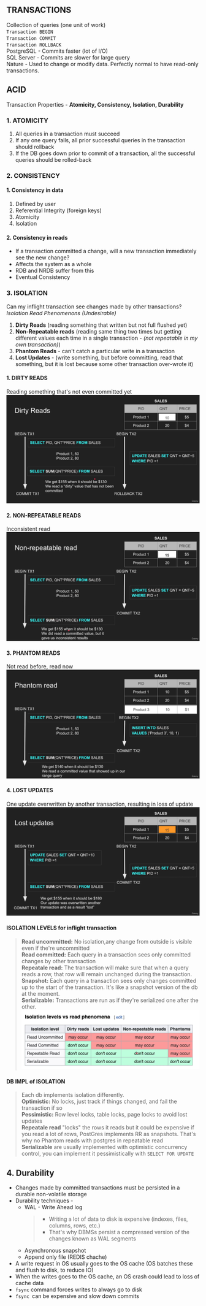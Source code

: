 ## TRANSACTIONS
Collection of queries (one unit of work) </br>
` Transaction BEGIN ` </br>
`Transaction COMMIT` </br>
`Transaction ROLLBACK` </br>
PostgreSQL - Commits faster (lot of I/O) </br>
SQL Server - Commits are slower for large query </br>
Nature - Used to change or modify data. Perfectly normal to have read-only transactions. </br>
## ACID
Transaction Properties - **Atomicity, Consistency, Isolation, Durability**

###  1. ATOMICITY
1. All queries in a transaction must succeed
2. If any one query fails, all prior successful queries in the transaction should rollback
3. If the DB goes down prior to commit of a transaction, all the successful queries should be rolled-back

###  2. CONSISTENCY
#### 1. Consistency in data
1. Defined by user
2. Referential Integrity (foreign keys)
3. Atomicity
4. Isolation

#### 2. Consistency in reads
* If a transaction committed a change, will a new transaction immediately see the new change?
* Affects the system as a whole
* RDB and NRDB suffer from this
* Eventual Consistency

###  3. ISOLATION
Can my inflight transaction see changes made by other transactions? </br>
*Isolation Read Phenomenons (Undesirable)* 
1. **Dirty Reads** (reading something that written but not full flushed yet) </br>
2. **Non-Repeatable reads** (reading same thing two times but getting different values each time in a single transaction - *(not repeatable in my own transaction)*) </br>
3. **Phantom Reads** - can't catch a particular write in a transaction </br>
4. **Lost Updates** -   (write something, but before committing, read that something, but it is lost because some other transaction over-wrote it) </br>
####  1. DIRTY READS
Reading something that's not even committed yet </br>
![Dirty reads](../Assets/Dirty-reads-(182).png)
####  2. NON-REPEATABLE READS
Inconsistent read </br>
![Non-repeatable reads](../Assets/Non-repeatable-read-(183).png)
####  3. PHANTOM READS
Not read before, read now </br>
![Phantom reads](../Assets/Phantom-reads-(184).png)
####  4. LOST UPDATES
One update overwritten by another transaction, resulting in loss of update  </br>
![Phantom reads](../Assets/lost-updates-(185).png)
#### ISOLATION LEVELS for inflight transaction </br>
> **Read uncommitted:** No isolation,any change from outside is visible even if the're uncommitted </br>
> **Read committed:** Each query in a transaction sees only committed changes by other transaction </br>
> **Repeatale read:**  The transaction will make sure that when a query reads a row, that row will remain unchanged during the transaction. </br> 
> **Snapshot:**  Each query in a transaction sees only changes committed up to the start of the transaction. It's like a snapshot version of the db at the moment. </br> 
> **Serializable:**  Transactions are run as if they're serialized one after the other. </br>
> ![Read phenomena vs Isolation level](../Assets\Read-phenomena-vs-Isolation-level-(186).png)

#### DB IMPL of ISOLATION</br>
> Each db implements isolation differently. </br>
> **Optimistic:** No locks, just track if things changed, and fail the transaction if so </br>
> **Pessimistic:** Row level locks, table locks, page locks to avoid lost updates </br>
> **Repeatale read** "locks" the rows it reads but it could be expensive if you read a lot of rows, PostGres implements RR as snapshots. That's why no Phantom reads with postgres in repeatable read </br>
> **Serializable** are usually implemented with optimistic concurrency control, you can implement it pessimistically with `SELECT FOR UPDATE` 

## 4. Durability
* Changes made by committed transactions must be persisted in a durable non-volatile storage
*  Durability techniques -
   * WAL - Write Ahead log
        > * Writing a lot of data to disk is expensive (indexes, files, columns, rows, etc.)
        > * That's why DBMSs persist a compressed version of the changes known as WAL segments
   * Asynchronous snapshot
   * Append only file (REDIS chache)
* A write request in OS usually goes to the OS cache (OS batches these and flush to disk, to reduce IO)
* When the writes goes to the OS cache, an OS crash could lead to loss of cache data
* `fsync` command forces writes to always go to disk
* `fsync `can be expensive and slow down commits       